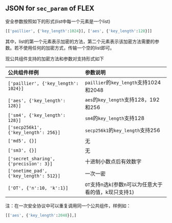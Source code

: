 ## JSON for `sec_param` of FLEX
安全参数按照如下的形式(list中每一个元素是一个list)

```python
[['paillier', {'key_length':1024}], ['aes', {'key_length':128}]]
```

其中，list的第一个元素表示加密的方法，第二个元素表示该加密方法需要的参数。若不使用任何的加密方式，传输一个空的list即可。

现公共组件支持的加密方法和参数对支持形式如下

| 公共组件样例 | 参数说明 |
| :----- | :----- | 
|`['paillier', {'key_length': 1024}]`| `paillier`的`key_length`支持1024和2048
| `['aes', {'key_length': 128}]`| `aes`的`key_length`支持128，192和256
| `['sm4', {'key_length': 128}]`| `sm4`的`key_length`支持128
| `['secp256k1', {'key_length': 256}]`| `secp256k1`的`key_length`支持256
| `['md5', {}]`| 无
| `['sm3', {}]`| 无
| `['secret_sharing', {'precision': 3}]`|十进制小数点后有效数字
|`['onetime_pad', {'key_length': 512}]`|一次一密
|`['OT', {'n':10, 'k':1}]`|`OT`支持n选k(参数n可以为任意大于看的值，k现只支持1)

注：在一次安全协议中可以重复调用同一个公共组件，样例如：

```python
[['aes', {'key_length':2048}],]
```
